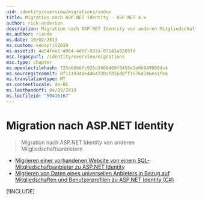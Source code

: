 ```yaml
---
uid: identity/overview/migrations/index
title: Migration nach ASP.NET Identity - ASP.NET 4.x
author: rick-anderson
description: Migration nach ASP.NET Identity von anderen Mitgliedschaftsanbietern
ms.author: riande
ms.date: 10/02/2013
ms.custom: seoapril2019
ms.assetid: 4a54fee1-d064-4d67-837a-87143a9205fd
msc.legacyurl: /identity/overview/migrations
msc.type: chapter
ms.openlocfilehash: 725e66b6fc926d2466469f8455a3a0b949988dc4
ms.sourcegitcommit: 0f1119340e4464720cfd16d0ff15764746ea1fea
ms.translationtype: MT
ms.contentlocale: de-DE
ms.lasthandoff: 04/09/2019
ms.locfileid: "59416167"
---
```

# <a name="migrating-to-aspnet-identity"></a>Migration nach ASP.NET Identity

> Migration nach ASP.NET Identity von anderen Mitgliedschaftsanbietern


- [Migrieren einer vorhandenen Website von einem SQL-Mitgliedschaftsanbieter zu ASP.NET Identity](migrating-an-existing-website-from-sql-membership-to-aspnet-identity.md)
- [Migrieren von Daten eines universellen Anbieters in Bezug auf Mitgliedschaften und Benutzerprofilen zu ASP.NET Identity (C#)](migrating-universal-provider-data-for-membership-and-user-profiles-to-aspnet-identity.md)

[!INCLUDE[](../../../includes/identity/alter-command-exception.md)]

